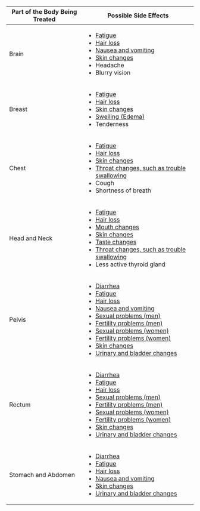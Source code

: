 <table>
	<thead>
		<tr>
			<th>Part of the Body Being Treated</th>
			<th>Possible Side Effects</th>
		</tr>
	</thead>
	<tbody>
		<tr>
			<td>Brain</td>
			<td>
				<ul>
					<li>
						<a href="//www.cancer.gov/about-cancer/treatment/side-effects/fatigue" title="">Fatigue</a>
					</li>
					<li>
						<a href="//www.cancer.gov/about-cancer/treatment/side-effects/hair-loss" title="">Hair loss</a>
					</li>
					<li>
						<a href="//www.cancer.gov/about-cancer/treatment/side-effects/nausea" title="">Nausea and vomiting</a>
					</li>
					<li>
						<a href="//www.cancer.gov/about-cancer/treatment/side-effects/skin-nail-changes" title="">Skin changes</a>
					</li>
					<li>Headache</li>
					<li>Blurry vision</li>
				</ul>
			</td>
		</tr>
		<tr>
			<td>Breast</td>
			<td>
				<ul>
					<li>
						<a href="//www.cancer.gov/about-cancer/treatment/side-effects/fatigue" title="">Fatigue</a>
					</li>
					<li>
						<a href="//www.cancer.gov/about-cancer/treatment/side-effects/hair-loss" title="">Hair loss</a>
					</li>
					<li>
						<a href="//www.cancer.gov/about-cancer/treatment/side-effects/skin-nail-changes" title="">Skin changes</a>
					</li>
					<li>
						<a href="//www.cancer.gov/about-cancer/treatment/side-effects/edema" title="">Swelling (Edema)</a>
					</li>
					<li>Tenderness</li>
				</ul>
			</td>
		</tr>
		<tr>
			<td>Chest</td>
			<td>
				<ul>
					<li>
						<a href="//www.cancer.gov/about-cancer/treatment/side-effects/fatigue" title="">Fatigue</a>
					</li>
					<li>
						<a href="//www.cancer.gov/about-cancer/treatment/side-effects/hair-loss" title="">Hair loss</a>
					</li>
					<li>
						<a href="//www.cancer.gov/about-cancer/treatment/side-effects/skin-nail-changes" title="">Skin changes</a>
					</li>
					<li>
						<a href="//www.cancer.gov/about-cancer/treatment/side-effects/mouth-throat" title="">Throat changes, such as trouble swallowing</a>
					</li>
					<li>Cough</li>
					<li>Shortness of breath</li>
				</ul>
			</td>
		</tr>
		<tr>
			<td>Head and Neck</td>
			<td>
				<ul>
					<li>
						<a href="//www.cancer.gov/about-cancer/treatment/side-effects/fatigue" title="">Fatigue</a>
					</li>
					<li>
						<a href="//www.cancer.gov/about-cancer/treatment/side-effects/hair-loss" title="">Hair loss</a>
					</li>
					<li>
						<a href="//www.cancer.gov/about-cancer/treatment/side-effects/mouth-throat" title="">Mouth changes</a>
					</li>
					<li>
						<a href="//www.cancer.gov/about-cancer/treatment/side-effects/skin-nail-changes" title="">Skin changes</a>
					</li>
					<li>
						<a href="//www.cancer.gov/about-cancer/treatment/side-effects/mouth-throat" title="">Taste changes</a>
					</li>
					<li>
						<a href="//www.cancer.gov/about-cancer/treatment/side-effects/mouth-throat" title="">Throat changes, such as trouble swallowing</a>
					</li>
					<li>Less active thyroid gland</li>
				</ul>
			</td>
		</tr>
		<tr>
			<td>Pelvis</td>
			<td>
				<ul>
					<li>
						<a href="//www.cancer.gov/about-cancer/treatment/side-effects/diarrhea" title="">Diarrhea</a>
					</li>
					<li>
						<a href="//www.cancer.gov/about-cancer/treatment/side-effects/fatigue" title="">Fatigue</a>
					</li>
					<li>
						<a href="//www.cancer.gov/about-cancer/treatment/side-effects/hair-loss" title="">Hair loss</a>
					</li>
					<li>
						<a href="//www.cancer.gov/about-cancer/treatment/side-effects/nausea" title="">Nausea and vomiting</a>
					</li>
					<li>
						<a href="//www.cancer.gov/about-cancer/treatment/side-effects/sexuality-men" title="">Sexual problems (men)</a>
					</li>
					<li>
						<a href="//www.cancer.gov/about-cancer/treatment/side-effects/fertility-men" title="">Fertility problems (men)</a>
					</li>
					<li>
						<a href="//www.cancer.gov/about-cancer/treatment/side-effects/sexuality-women" title="">Sexual problems (women)</a>
					</li>
					<li>
						<a href="//www.cancer.gov/about-cancer/treatment/side-effects/fertility-women" title="">Fertility problems (women)</a>
					</li>
					<li>
						<a href="//www.cancer.gov/about-cancer/treatment/side-effects/skin-nail-changes" title="">Skin changes</a>
					</li>
					<li>
						<a href="//www.cancer.gov/about-cancer/treatment/side-effects/urination-changes" title="">Urinary and bladder changes</a>
					</li>
				</ul>
			</td>
		</tr>
		<tr>
			<td>Rectum</td>
			<td>
				<ul>
					<li>
						<a href="//www.cancer.gov/about-cancer/treatment/side-effects/diarrhea" title="">Diarrhea</a>
					</li>
					<li>
						<a href="//www.cancer.gov/about-cancer/treatment/side-effects/fatigue" title="">Fatigue</a>
					</li>
					<li>
						<a href="//www.cancer.gov/about-cancer/treatment/side-effects/hair-loss" title="">Hair loss</a>
					</li>
					<li>
						<a href="//www.cancer.gov/about-cancer/treatment/side-effects/sexuality-men" title="">Sexual problems (men)</a>
					</li>
					<li>
						<a href="//www.cancer.gov/about-cancer/treatment/side-effects/fertility-men" title="">Fertility problems (men)</a>
					</li>
					<li>
						<a href="//www.cancer.gov/about-cancer/treatment/side-effects/sexuality-women" title="">Sexual problems (women)</a>
					</li>
					<li>
						<a href="//www.cancer.gov/about-cancer/treatment/side-effects/fertility-women" title="">Fertility problems (women)</a>
					</li>
					<li>
						<a href="//www.cancer.gov/about-cancer/treatment/side-effects/skin-nail-changes" title="">Skin changes</a>
					</li>
					<li>
						<a href="//www.cancer.gov/about-cancer/treatment/side-effects/urination-changes" title="">Urinary and bladder changes</a>
					</li>
				</ul>
			</td>
		</tr>
		<tr>
			<td>Stomach and Abdomen</td>
			<td>
				<ul>
					<li>
						<a href="//www.cancer.gov/about-cancer/treatment/side-effects/diarrhea" title="">Diarrhea</a>
					</li>
					<li>
						<a href="//www.cancer.gov/about-cancer/treatment/side-effects/fatigue" title="">Fatigue</a>
					</li>
					<li>
						<a href="//www.cancer.gov/about-cancer/treatment/side-effects/hair-loss" title="">Hair loss</a>
					</li>
					<li>
						<a href="//www.cancer.gov/about-cancer/treatment/side-effects/nausea" title="">Nausea and vomiting</a>
					</li>
					<li>
						<a href="//www.cancer.gov/about-cancer/treatment/side-effects/skin-nail-changes" title="">Skin changes</a>
					</li>
					<li>
						<a href="//www.cancer.gov/about-cancer/treatment/side-effects/urination-changes" title="">Urinary and bladder changes</a>
					</li>
				</ul>
			</td>
		</tr>
	</tbody>
</table>
